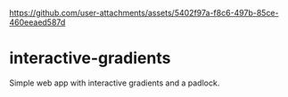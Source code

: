 
https://github.com/user-attachments/assets/5402f97a-f8c6-497b-85ce-460eeaed587d


# interactive-gradients
Simple web app with interactive gradients and a padlock.
